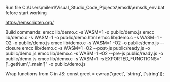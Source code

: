 Run file C:\Users\milen1\Visual_Studio_Code_Pjojects\emsdk\emsdk_env.bat fefore start working

https://emscripten.org/

Build commands:
emcc lib/demo.c -s WASM=1 -o public/demo.js
emcc lib/demo.c -s WASM=1 -o public/demo.html
emcc lib/demo.c -s WASM=1 -O2 -o public/demo.js
emcc lib/demo.c -s WASM=1 -O2 -o public/demo.js --closure
emcc lib/demo.c -s WASM=1 -O2 --post-js public/ready.js -o public/demo.js
emcc lib/demo.c -s WASM=1 -O2 --pre-js public/ready.js -o public/demo.js
emcc lib/demo.c -s WASM=1 -s EXPORTED_FUNCTIONS="['_getNum','_main']" -o public/demo.js

Wrap functions from C in JS:
const greet = cwrap('greet', 'string', ['string']);